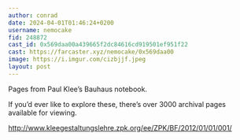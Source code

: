 ```yaml
---
author: conrad
date: 2024-04-01T01:46:24+0200
username: nemocake
fid: 248872
cast_id: 0x569daa00a439665f2dc84616cd919501ef951f22
cast: https://farcaster.xyz/nemocake/0x569daa00
image: https://i.imgur.com/cizbjjf.jpeg
layout: post
---
```


Pages from Paul Klee’s Bauhaus notebook.

If you’d ever like to explore these, there’s over 3000 archival pages available for viewing.

http://www.kleegestaltungslehre.zpk.org/ee/ZPK/BF/2012/01/01/001/

<img src='https://i.imgur.com/cizbjjf.jpeg' alt='' referrerpolicy='no-referrer'/>
